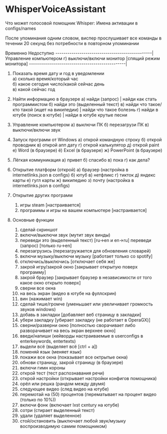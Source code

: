 # WhisperVoiceAssistant
Что может голосовой помощник Whisper:
Имена активации в configs/names

После упоминания одним словом, виспер прослушивает все команды в течении 20 секунд
без потребности в повторном упоминании

Временно Недоступно
------------------------------------------------|
Управление компьютером
   г) выключи/включи монитор [спящий режим монитора]
------------------------------------------------|

1. Показать время дату и год в уведомлении      
   а) сколько время/который час      
   б) какое сегодня число/какой сейчас день           
   в) какой сейчас год 

2. Найти информацию в браузере
   а) найди (запрос) 
   | найди как стать программистом
   б) найди это (выделенный текст)
   в) найди что такое/кто такой (ищет на википедии)
   | найди что такое болезнь
   г) найди в ютубе (поиск в ютубе)
   | найди в ютубе крутые песни

4. Управление компьютером
   а) выключи ПК
   б) перезагрузи ПК
   в) выключи/включи звук

5. Запуск программ от Windows
   а) открой командную строку
   б) открой проводник
   в) открой апп дату
   г) открой калькулятор
   д) открой paint
   е) Word (в браузере)
   ё) Excel (в браузере)
   ж) PowerPoint (в браузере)

6. Лёгкая коммуникация
   а) привет
   б) спасибо
   в) пока
   г) как дела?

7. Открытие платформ (открой)
   а) браузер (настройка в internetlinks.json в configs)
   б) ютуб
   в) нетфликс
   г) тикток
   д) яндекс карты
   е) гугл карты
   ж) википедию
   з) почту (настройка в internetlinks.json в configs)

8. Открытие других программ 
   1) игры steam [настраивается]
   2) программы и игры на вашем компьютере [настраивается]

9. Основные функции
   1) сделай скриншот
   2) включи/выключи звук (мутит звук винды)
   3) переведи это (выделенный текст) [ru->en и en->ru]
      переведи (запрос) [только ru->en]
   4) перезагрузись (перезагружается для обновления словарей)
   5) включи музыку/выключи музыку [работает только со spotify]
   6) отключись/выключись [отключает себя же]
   7) закрой игру/закрой окно [закрывает открытую поверх программу]
   8) закрой браузер [закрывает браузер в независимости от того какое окно открыто поверх]
   9) сверни все окна 
   10) на весь экран (видео в ютубе на фуллскрин)
   11) вин (нажимает win)
   12) сделай тише/громче (уменьшает или увеличивает громкость звуков windows)
   13) добавь в закладки [добавляет веб страницу в закладки]
   14) убери закладку [убирает закладку (не работает в OperaGX)]
   15) сверни/разверни окно [полностью сворачивает либо разворачивает на весь экран верхнее окно]
   16) введи/напиши (кейворды настраиваемые в userconfigs в enterkeywords, entertexts)
   17) выдели всё (выделяет всё [ctrl + a])
   18) поменяй язык (меняет язык)
   19) покажи все окна (показывает все октрытые окна)
   20) обнови страницу, закрой страницу (в браузере)
   21) включи гимн короны 
   22) открой тест (тест распознавания речи)
   23) открой настройки (открывает настройки конфигов помощника)
   24) орёл или решка (рандом между двумя)
   25) следующее видео (след видео на ютубе)
   26) перемотай на (50) процентов (перематывает на процент видео (только по 10%))
   27) включи фонк (включает lxst cxntury на ютубе)
   28) сотри (стирает выделенный текст)
   29) удали (удаляет выделенное)
   30) стой/остановить (выключает любой звук/музыку воспроизводимую самим помощником)